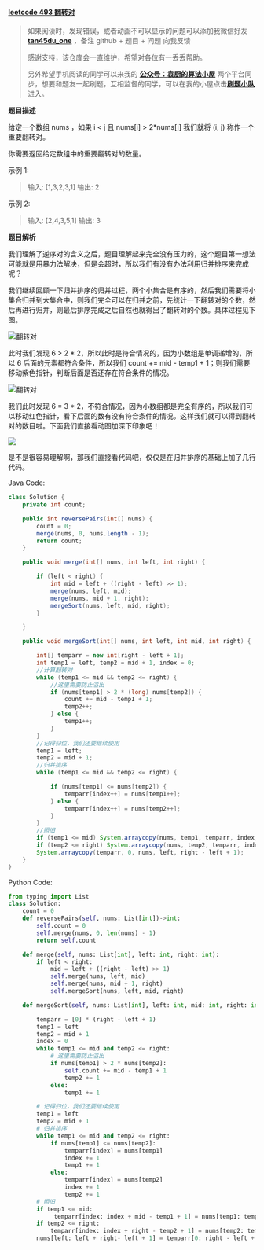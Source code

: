 #### [leetcode 493 翻转对](https://leetcode-cn.com/problems/reverse-pairs/)

> 如果阅读时，发现错误，或者动画不可以显示的问题可以添加我微信好友 **[tan45du_one](https://raw.githubusercontent.com/tan45du/tan45du.github.io/master/个人微信.15egrcgqd94w.jpg)** ，备注 github + 题目 + 问题 向我反馈
>
> 感谢支持，该仓库会一直维护，希望对各位有一丢丢帮助。
>
> 另外希望手机阅读的同学可以来我的 <u>[**公众号：袁厨的算法小屋**](https://raw.githubusercontent.com/tan45du/test/master/微信图片_20210320152235.2pthdebvh1c0.png)</u> 两个平台同步，想要和题友一起刷题，互相监督的同学，可以在我的小屋点击<u>[**刷题小队**](https://raw.githubusercontent.com/tan45du/test/master/微信图片_20210320152235.2pthdebvh1c0.png)</u>进入。

**题目描述**

给定一个数组 nums ，如果 i < j 且 nums[i] > 2\*nums[j] 我们就将 (i, j) 称作一个重要翻转对。

你需要返回给定数组中的重要翻转对的数量。

示例 1:

> 输入: [1,3,2,3,1]
> 输出: 2

示例 2:

> 输入: [2,4,3,5,1]
> 输出: 3

**题目解析**

我们理解了逆序对的含义之后，题目理解起来完全没有压力的，这个题目第一想法可能就是用暴力法解决，但是会超时，所以我们有没有办法利用归并排序来完成呢？

我们继续回顾一下归并排序的归并过程，两个小集合是有序的，然后我们需要将小集合归并到大集合中，则我们完全可以在归并之前，先统计一下翻转对的个数，然后再进行归并，则最后排序完成之后自然也就得出了翻转对的个数。具体过程见下图。

![翻转对](https://cdn.jsdelivr.net/gh/tan45du/test1@master/20210122/微信截图_20210214121010.50g9z0xgda80.png)

此时我们发现 6 > 2 \* 2，所以此时是符合情况的，因为小数组是单调递增的，所以 6 后面的元素都符合条件，所以我们 count += mid - temp1 + 1；则我们需要移动紫色指针，判断后面是否还存在符合条件的情况。

![翻转对](https://cdn.jsdelivr.net/gh/tan45du/test1@master/20210122/微信截图_20210214121711.77crljdzra00.png)

我们此时发现 6 = 3 \* 2，不符合情况，因为小数组都是完全有序的，所以我们可以移动红色指针，看下后面的数有没有符合条件的情况。这样我们就可以得到翻转对的数目啦。下面我们直接看动图加深下印象吧！

![](https://img-blog.csdnimg.cn/20210317192545806.gif#pic_center)

是不是很容易理解啊，那我们直接看代码吧，仅仅是在归并排序的基础上加了几行代码。

Java Code:

```java
class Solution {
    private int count;

    public int reversePairs(int[] nums) {
        count = 0;
        merge(nums, 0, nums.length - 1);
        return count;
    }

    public void merge(int[] nums, int left, int right) {

        if (left < right) {
            int mid = left + ((right - left) >> 1);
            merge(nums, left, mid);
            merge(nums, mid + 1, right);
            mergeSort(nums, left, mid, right);
        }

    }

    public void mergeSort(int[] nums, int left, int mid, int right) {

        int[] temparr = new int[right - left + 1];
        int temp1 = left, temp2 = mid + 1, index = 0;
        //计算翻转对
        while (temp1 <= mid && temp2 <= right) {
            //这里需要防止溢出
            if (nums[temp1] > 2 * (long) nums[temp2]) {
                count += mid - temp1 + 1;
                temp2++;
            } else {
                temp1++;
            }
        }
        //记得归位，我们还要继续使用
        temp1 = left;
        temp2 = mid + 1;
        //归并排序
        while (temp1 <= mid && temp2 <= right) {

            if (nums[temp1] <= nums[temp2]) {
                temparr[index++] = nums[temp1++];
            } else {
                temparr[index++] = nums[temp2++];
            }
        }
        //照旧
        if (temp1 <= mid) System.arraycopy(nums, temp1, temparr, index, mid - temp1 + 1);
        if (temp2 <= right) System.arraycopy(nums, temp2, temparr, index, right - temp2 + 1);
        System.arraycopy(temparr, 0, nums, left, right - left + 1);
    }
}
```

Python Code:

```python
from typing import List
class Solution:
    count = 0
    def reversePairs(self, nums: List[int])->int:
        self.count = 0
        self.merge(nums, 0, len(nums) - 1)
        return self.count

    def merge(self, nums: List[int], left: int, right: int):
        if left < right:
            mid = left + ((right - left) >> 1)
            self.merge(nums, left, mid)
            self.merge(nums, mid + 1, right)
            self.mergeSort(nums, left, mid, right)

    def mergeSort(self, nums: List[int], left: int, mid: int, right: int):

        temparr = [0] * (right - left + 1)
        temp1 = left
        temp2 = mid + 1
        index = 0
        while temp1 <= mid and temp2 <= right:
            # 这里需要防止溢出
            if nums[temp1] > 2 * nums[temp2]:
                self.count += mid - temp1 + 1
                temp2 += 1
            else:
                temp1 += 1

        # 记得归位，我们还要继续使用
        temp1 = left
        temp2 = mid + 1
        # 归并排序
        while temp1 <= mid and temp2 <= right:
            if nums[temp1] <= nums[temp2]:
                temparr[index] = nums[temp1]
                index += 1
                temp1 += 1
            else:
                temparr[index] = nums[temp2]
                index += 1
                temp2 += 1
        # 照旧
        if temp1 <= mid:
             temparr[index: index + mid - temp1 + 1] = nums[temp1: temp1 + mid - temp1 + 1]
        if temp2 <= right:
            temparr[index: index + right - temp2 + 1] = nums[temp2: temp2 + right - temp2 + 1]
        nums[left: left + right- left + 1] = temparr[0: right - left + 1]
```
